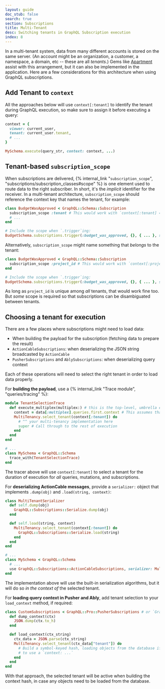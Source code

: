 ```yaml
---
layout: guide
doc_stub: false
search: true
section: Subscriptions
title: Multi-Tenant
desc: Switching tenants in GraphQL Subscription execution
index: 8
---
```


In a multi-tenant system, data from many different accounts is stored on the same server. (An account might be an organization, a customer, a namespace, a domain, etc -- these are all _tenants_.) Gems like [Apartment](https://github.com/influitive/apartment) assist with this arrangement, but it can also be implemented in the application. Here are a few considerations for this architecture when using GraphQL subscriptions.

## Add Tenant to `context`

All the approaches below will use `context[:tenant]` to identify the tenant during GraphQL execution, so make sure to assign it before executing a query:

```ruby
context = {
  viewer: current_user,
  tenant: current_user.tenant,
  # ...
}

MySchema.execute(query_str, context: context, ...)
```

## Tenant-based `subscription_scope`

When subscriptions are delivered, {% internal_link "`subscription_scope`",  "subscriptions/subscription_classes#scope" %} is one element used to route data to the right subscriber. In short, it's the _implicit_ identifier for the receiver. In a multi-tenant architecture, `subscription_scope` should reference the context key that names the tenant, for example:

```ruby
class BudgetWasApproved < GraphQL::Schema::Subscription
  subscription_scope :tenant # This would work with `context[:tenant] => "acme-corp"`
  # ...
end

# Include the scope when `.trigger`ing:
BudgetSchema.subscriptions.trigger(:budget_was_approved, {}, { ... }, scope: "acme-corp")
```


Alternatively, `subscription_scope` might name something that _belongs_ to the tenant:

```ruby
class BudgetWasApproved < GraphQL::Schema::Subscription
  subscription_scope :project_id # This would work with `context[:project_id] = 1234`
end

# Include the scope when `.trigger`ing:
BudgetSchema.subscriptions.trigger(:budget_was_approved, {}, { ... }, scope: 1234)
```

As long as `project_id` is unique among _all_ tenants, that would work fine too. But _some_ scope is required so that subscriptions can be disambiguated between tenants.

## Choosing a tenant for execution

There are a few places where subscriptions might need to load data:

- When building the payload for the subscription (fetching data to prepare the result)
- `ActionCableSubscriptions`: when deserializing the JSON string broadcasted by `ActionCable`
- `PusherSubscriptions` and `AblySubscriptions`: when deserializing query context

Each of these operations will need to select the right tenant in order to load data properly.

For __building the payload__, use a {% internal_link "Trace module", "queries/tracing" %}:

```ruby
module TenantSelectionTrace
  def execute_multiplex(multiplex:) # this is the top-level, umbrella event
    context = data[:multiplex].queries.first.context # This assumes that all queries in a multiplex have the same tenant
    MultiTenancy.select_tenant(context[:tenant]) do
      # ^^ your multi-tenancy implementation here
      super # Call through to the rest of execution
    end
  end
end

# ...
class MySchema < GraphQL::Schema
  trace_with(TenantSelectionTrace)
end
```

The tracer above will use `context[:tenant]` to select a tenant for the duration of execution for _all_ queries, mutations, and subscriptions.

For __deserializing ActionCable messages__, provide a `serializer:` object that implements `.dump(obj)` and `.load(string, context)`:

```ruby
class MultiTenantSerializer
  def self.dump(obj)
    GraphQL::Subscriptions::Serialize.dump(obj)
  end

  def self.load(string, context)
    MultiTenancy.select_tenant(context[:tenant]) do
      GraphQL::Subscriptions::Serialize.load(string)
    end
  end
end

# ...
class MySchema < GraphQL::Schema
  # ...
  use GraphQL::Subscriptions::ActionCableSubscriptions, serializer: MultiTenantSerializer
end
```

The implementation above will use the built-in serialization algorithms, but it will do so _in the context of_ the selected tenant.

For __loading query context in Pusher and Ably__, add tenant selection to your `load_context` method, if required:

```ruby
class CustomSubscriptions < GraphQL::Pro::PusherSubscriptions # or `GraphQL::Pro::AblySubscriptions`
  def dump_context(ctx)
    JSON.dump(ctx.to_h)
  end

  def load_context(ctx_string)
    ctx_data = JSON.parse(ctx_string)
    MultiTenancy.select_tenant(ctx_data["tenant"]) do
      # Build a symbol-keyed hash, loading objects from the database if necessary
      # to use a `context: ...`
    end
  end
end
```

With that approach, the selected tenant will be active when building the context hash, in case any objects need to be loaded from the database.
